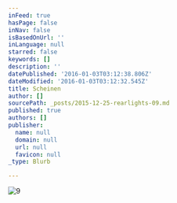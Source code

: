 ```yaml
---
inFeed: true
hasPage: false
inNav: false
isBasedOnUrl: ''
inLanguage: null
starred: false
keywords: []
description: ''
datePublished: '2016-01-03T03:12:38.806Z'
dateModified: '2016-01-03T03:12:32.545Z'
title: Scheinen
author: []
sourcePath: _posts/2015-12-25-rearlights-09.md
published: true
authors: []
publisher:
  name: null
  domain: null
  url: null
  favicon: null
_type: Blurb

---
```

![9](https://s3-us-west-2.amazonaws.com/the-grid-img/p/ea44396adfa45e28e5880d6d9b6c688273463470.jpg)